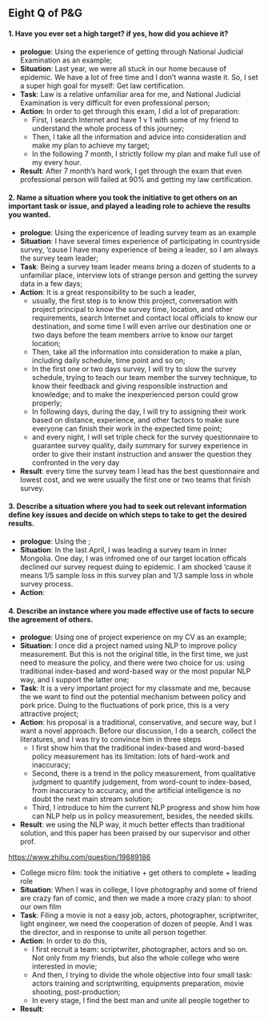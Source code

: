 ## Eight Q of P&G

#### 1. Have you ever set a high target? if yes, how did you achieve it?

- **prologue**: Using the experience of getting through National Judicial Examination as an example;
- **Situation**: Last year, we were all stuck in our home because of epidemic. We have a lot of free time and I don’t wanna waste it. So, I set a super high goal for myself: Get law certification.
- **Task**: Law is a relative unfamiliar area for me, and National Judicial Examination is very difficult for even professional person;
- **Action**: In order to get through this exam, I did a lot of preparation:
    - First, I search Internet and have 1 v 1 with some of my friend to understand the whole process of this journey;
    - Then, I take all the information and advice into consideration and make my plan to achieve my target;
    - In the following 7 month, I strictly follow my plan and make full use of my every hour.
- **Result**: After 7 month’s hard work, I get through the exam that even professional person will failed at 90% and getting my law certification.

#### 2. Name a situation where you took the initiative to get others on an important task or issue, and played a leading role to achieve the results you wanted.

- **prologue**: Using the expericence of leading survey team as an example
- **Situation**: I have several times experience of participating in countryside survey, ‘cause I have many experience of being a leader, so I am always the survey team leader;
- **Task**: Being a survey team leader means bring a dozen of students to a unfamiliar place, interview lots of strange person and getting the survey data in a few days;
- **Action**: It is a great responsibility to be such a leader, 
    - usually, the first step is  to know this project, conversation with project principal to know the survey time, location, and other requirements,  search Internet and contact local officials to know our destination, and some time I will even arrive our destination one or two days before the team members arrive to know our target location;
    - Then, take all the information into consideration to make a plan, including daily schedule, time point and so on;
    - In the first one or two days survey, I will try to slow the survey schedule, trying to teach our team member the survey technique, to know their feedback and giving responsible instruction and knowledge; and to make the inexperienced person could grow properly; 
    - In following days, during the day, I will try to assigning their work based on distance, experience, and other factors to make sure everyone can finish their work in the expected time point; 
    - and every night, I will set triple check for the survey questionnaire to guarantee survey quality, daily summary for survey experience in order to give their instant instruction and answer the question they confronted in the very day
- **Result**: every time the survey team I lead has the best  questionnaire and lowest cost, and we were usually the first one or two teams that finish survey.

#### 3. Describe a situation where you had to seek out relevant information define key issues and decide on which steps to take to get the desired results. 

- **prologue**: Using the ;
- **Situation**: In the last April, I was leading a survey team in Inner Mongolia. One day, I was infromed one of our target location officals declined our survey request duing to epidemic. I am shocked ‘cause it means 1/5 sample loss in this survey plan and 1/3 sample loss in whole survey process.
- **Action**: 

#### 4. Describe an instance where you made effective use of facts to secure the agreement of others.

- **prologue**: Using one of project experience on my CV  as  an example;
- **Situation**: I once did a project named using NLP to improve policy measurement. But this is not the original title, in the first time, we just need to measure the policy, and there were two choice for us: using traditional index-based and word-based way or the most popular NLP way, and I support the latter one;
- **Task**: It is a very important project for my classmate and me, because the we want to find out the potential mechanism between policy and pork price. Duing to the fluctuations of pork price, this is a very attractive project;
- **Action**: his proposal is a traditional, conservative, and secure way, but I want a novel approach. Before our discussion, I do a search, collect the literatures, and I was try to convince him in three steps
    - I first show him that the traditional index-based and word-based policy measurement has its limitation: lots of hard-work and inaccuracy;
    - Second, there is a trend in the policy measurement, from qualitative judgment to quantify judgement, from word-count to index-based, from inaccuracy to accuracy, and the artificial intelligence is no doubt the next main stream solution;
    - Third, I introduce to him the current NLP progress and show him how can NLP help us in policy measurement, besides,  the needed skills.
- **Result**: we using the NLP way, it much better effects than traditional solution, and this paper has been praised by our supervisor and other prof.







https://www.zhihu.com/question/19889186





- College micro film: took the initiative + get others to complete + leading role
- **Situation**: When I was in college, I love photography and some of friend are crazy fan of comic, and then we made a more crazy plan: to shoot our own film
- **Task**: Filing a movie is not a easy job, actors, photographer, scriptwriter, light engineer, we need the cooperation of dozen of people. And I was the director, and in response to unite all person together.
- **Action**: In order to do this, 
    - I first recruit a team: scriptwriter, photographer, actors and so on. Not only from my friends, but also the whole college who were interested in movie;
    - And then, I trying to divide the whole objective into four small task: actors training and scriptwriting, equipments preparation, movie shooting, post-production;
    - In every stage, I find the best man and unite all people together to 
- **Result**: 